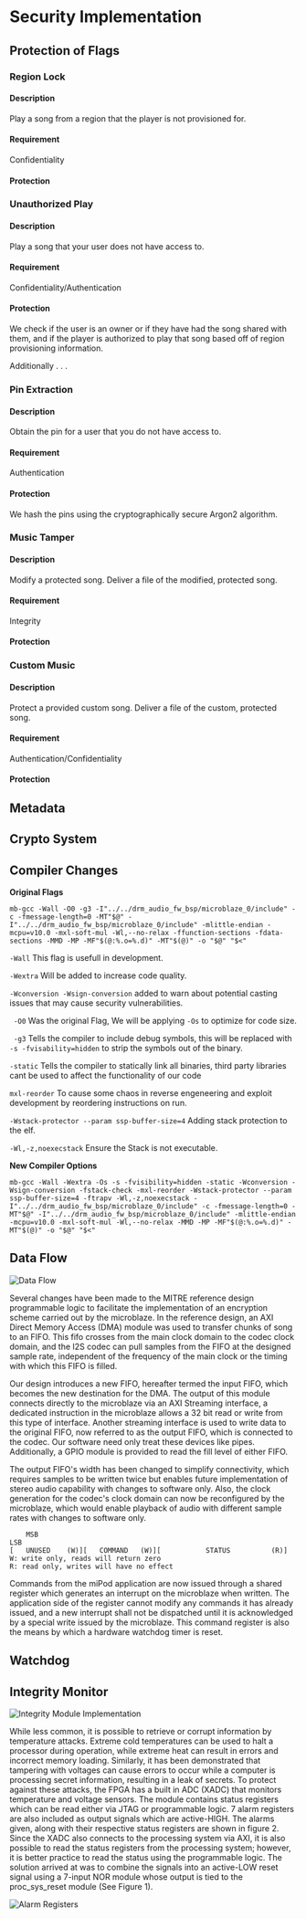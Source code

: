 # Security Implementation
## Protection of Flags
### Region Lock
#### Description
Play a song from a region that the player is not provisioned for.

#### Requirement
Confidentiality

#### Protection


### Unauthorized Play
#### Description
Play a song that your user does not have access to.

#### Requirement
Confidentiality/Authentication

#### Protection
We check if the user is an owner or if they have had the song shared with them, and if the player is authorized to play that song based off of region provisioning information.

Additionally . . . 


### Pin Extraction
#### Description
Obtain the pin for a user that you do not have access to.

#### Requirement
Authentication

#### Protection
We hash the pins using the cryptographically secure Argon2 algorithm.


### Music Tamper
#### Description
Modify a protected song. Deliver a file of the modified, protected song.

#### Requirement
Integrity

#### Protection


### Custom Music
#### Description
Protect a provided custom song. Deliver a file of the custom, protected song.

#### Requirement
Authentication/Confidentiality

#### Protection


## Metadata

## Crypto System

## Compiler Changes
**Original Flags**
~~~ 
mb-gcc -Wall -O0 -g3 -I"../../drm_audio_fw_bsp/microblaze_0/include" -c -fmessage-length=0 -MT"$@" -I"../../drm_audio_fw_bsp/microblaze_0/include" -mlittle-endian -mcpu=v10.0 -mxl-soft-mul -Wl,--no-relax -ffunction-sections -fdata-sections -MMD -MP -MF"$(@:%.o=%.d)" -MT"$(@)" -o "$@" "$<"
~~~

``-Wall`` This flag is usefull in development.

``-Wextra`` Will be added to increase code quality.

``-Wconversion -Wsign-conversion`` added to warn about potential casting issues that may cause security vulnerabilities.

`` -O0`` Was the original Flag, We will be applying ``-Os`` to optimize for code size.

`` -g3`` Tells the compiler to include debug symbols, this will be replaced with ``-s -fvisability=hidden`` to strip the symbols out of the binary.

``-static`` Tells the compiler to statically link all binaries, third party libraries cant be used to affect the functionality of our code

``mxl-reorder`` To cause some chaos in reverse engeneering and exploit development by reordering instructions on run.

``-Wstack-protector --param ssp-buffer-size=4`` Adding stack protection to the elf.

``-Wl,-z,noexecstack`` Ensure the Stack is not executable.

**New Compiler Options**
~~~
mb-gcc -Wall -Wextra -Os -s -fvisibility=hidden -static -Wconversion -Wsign-conversion -fstack-check -mxl-reorder -Wstack-protector --param ssp-buffer-size=4 -ftrapv -Wl,-z,noexecstack -I"../../drm_audio_fw_bsp/microblaze_0/include" -c -fmessage-length=0 -MT"$@" -I"../../drm_audio_fw_bsp/microblaze_0/include" -mlittle-endian -mcpu=v10.0 -mxl-soft-mul -Wl,--no-relax -MMD -MP -MF"$(@:%.o=%.d)" -MT"$(@)" -o "$@" "$<"
~~~

## Data Flow

![Data Flow](/data-flow.png)

Several changes have been made to the MITRE reference design programmable logic to facilitate the implementation of an encryption scheme carried out by the microblaze. In the reference design, an AXI Direct Memory Access (DMA) module was used to transfer chunks of song to an FIFO. This fifo crosses from the main clock domain to the codec clock domain, and the I2S codec can pull samples from the FIFO at the designed sample rate, independent of the frequency of the main clock or the timing with which this FIFO is filled.

Our design introduces a new FIFO, hereafter termed the input FIFO, which becomes the new destination for the DMA. The output of this module connects directly to the microblaze via an AXI Streaming interface, a dedicated instruction in the microblaze allows a 32 bit read or write from this type of interface. Another streaming interface is used to write data to the original FIFO, now referred to as the output FIFO, which is connected to the codec. Our software need only treat these devices like pipes. Additionally, a GPIO module is provided to read the fill level of either FIFO.
	
The output FIFO's width has been changed to simplify connectivity, which requires samples to be written twice but enables future implementation of stereo audio capability with changes to software only. Also, the clock generation for the codec's clock domain can now be reconfigured by the microblaze, which would enable playback of audio with different sample rates with changes to software only.
	
~~~
	MSB                                                              LSB
[   UNUSED    (W)][   COMMAND   (W)][           STATUS          (R)]
W: write only, reads will return zero 
R: read only, writes will have no effect
~~~
	
Commands from the miPod application are now issued through a shared register which generates an interrupt on the microblaze when written. The application side of the register cannot modify any commands it has already issued, and a new interrupt shall not be dispatched until it is acknowledged by a special write issued by the microblaze. This command register is also the means by which a hardware watchdog timer is reset.

## Watchdog

## Integrity Monitor

![Integrity Module Implementation](/integrity-mod.png)

While less common, it is possible to retrieve or corrupt information by temperature attacks. Extreme cold temperatures can be used to halt a processor during operation, while extreme heat can result in errors and incorrect memory loading. Similarly, it has been demonstrated that tampering with voltages can cause errors to occur while a computer is processing secret information, resulting in a leak of secrets. 
To protect against these attacks, the FPGA has a built in ADC (XADC) that monitors temperature and voltage sensors. The module contains status registers which can be read either via JTAG or programmable logic. 7 alarm registers are also included as output signals which are active-HIGH. The alarms given, along with their respective status registers are shown in figure 2. Since the XADC also connects to the processing system via AXI, it is also possible to read the status registers from the processing system; however, it is better practice to read the status using the programmable logic. The solution arrived at was to combine the signals into an active-LOW reset signal using a 7-input NOR module whose output is tied to the proc_sys_reset module (See Figure 1). 

![Alarm Registers](/alarm-reg.png)
